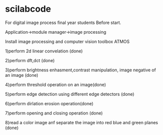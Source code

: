 # scilabcode
For digital image process final year students
Before start.

Application->module manager->image processing

Install image processing and computer vision toolbox ATMOS

1)perform 2d linear convelation (done)

2)perform dft,dct (done)

3)perform brightness enhasment,contrast manipulation, image negative of an image (done)

4)perform threshold operation on an image(done)

5)perform edge detection using different edge detectors (done)

6)perform dirlation erosion operation(done)

7)perform opening and closing operation (done)

8)read a color image anf separate the image into red blue and green planes (done)

